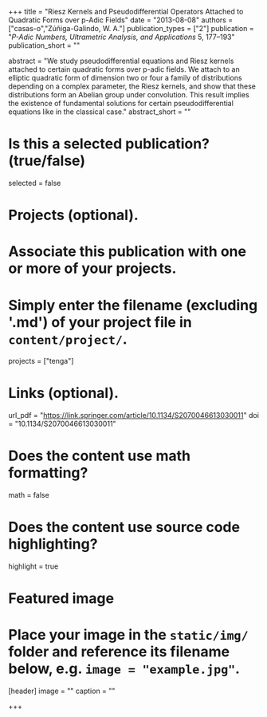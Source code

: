 +++
title = "Riesz Kernels and Pseudodifferential Operators Attached to Quadratic Forms over p-Adic Fields"
date = "2013-08-08"
authors = ["casas-o","Zúñiga-Galindo, W. A."]
publication_types = ["2"]
publication = "*P-Adic Numbers, Ultrametric Analysis, and Applications* 5,  177–193"
publication_short = ""

abstract = "We study pseudodifferential equations and Riesz kernels attached to certain quadratic forms over p-adic fields. We attach to an elliptic quadratic form of dimension two or four a family of distributions depending on a complex parameter, the Riesz kernels, and show that these distributions form an Abelian group under convolution. This result implies the existence of fundamental solutions for certain pseudodifferential equations like in the classical case."
abstract_short = ""

# Is this a selected publication? (true/false)
selected = false

# Projects (optional).
#   Associate this publication with one or more of your projects.
#   Simply enter the filename (excluding '.md') of your project file in `content/project/`.
projects = ["tenga"]

# Links (optional).
url_pdf = "https://link.springer.com/article/10.1134/S2070046613030011"
doi = "10.1134/S2070046613030011"
# Does the content use math formatting?
math = false

# Does the content use source code highlighting?
highlight = true

# Featured image
# Place your image in the `static/img/` folder and reference its filename below, e.g. `image = "example.jpg"`.
[header]
image = ""
caption = ""

+++

